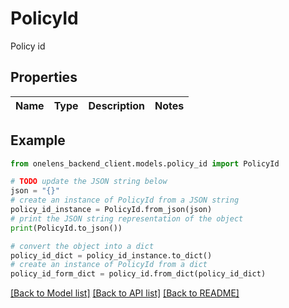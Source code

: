 # PolicyId

Policy id

## Properties

Name | Type | Description | Notes
------------ | ------------- | ------------- | -------------

## Example

```python
from onelens_backend_client.models.policy_id import PolicyId

# TODO update the JSON string below
json = "{}"
# create an instance of PolicyId from a JSON string
policy_id_instance = PolicyId.from_json(json)
# print the JSON string representation of the object
print(PolicyId.to_json())

# convert the object into a dict
policy_id_dict = policy_id_instance.to_dict()
# create an instance of PolicyId from a dict
policy_id_form_dict = policy_id.from_dict(policy_id_dict)
```
[[Back to Model list]](../README.md#documentation-for-models) [[Back to API list]](../README.md#documentation-for-api-endpoints) [[Back to README]](../README.md)


